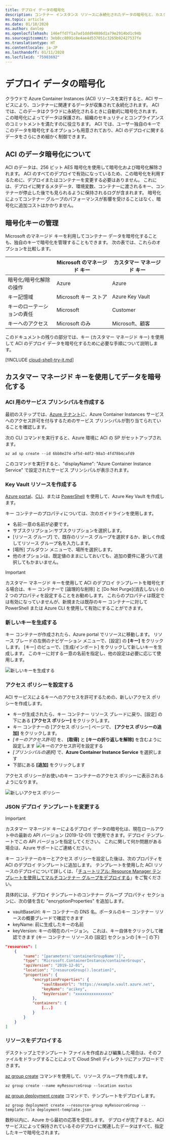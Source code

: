 ```yaml
---
title: デプロイ データの暗号化
description: コンテナー インスタンス リソースに永続化されたデータの暗号化と、カスタマー マネージド キーでデータを暗号化する方法について説明します
ms.topic: article
ms.date: 01/10/2020
ms.author: danlep
ms.openlocfilehash: 146effd7f1a7ad1ddd94886d1a79e2914bd1c94b
ms.sourcegitcommit: 3eb0cc8091c8e4ae4d537051c3265b92427537fe
ms.translationtype: HT
ms.contentlocale: ja-JP
ms.lasthandoff: 01/11/2020
ms.locfileid: "75903692"
---
```

# <a name="encrypt-deployment-data"></a>デプロイ データの暗号化

クラウドで Azure Container Instances (ACI) リソースを実行すると、ACI サービスにより、コンテナーに関連するデータが収集されて永続化されます。 ACI では、このデータはクラウドに永続化されるときに自動的に暗号化されます。 この暗号化によってデータは保護され、組織のセキュリティとコンプライアンスのコミットメントを満たすのに役立ちます。 ACI では、ユーザー独自のキーでこのデータを暗号化するオプションも用意されており、ACI のデプロイに関するデータをさらにきめ細かく制御できます。

## <a name="about-aci-data-encryption"></a>ACI のデータ暗号化について 

ACI のデータは、256 ビット AES 暗号化を使用して暗号化および暗号化解除されます。 ACI のすべてのデプロイで有効になっているため、この暗号化を利用するために、デプロイまたはコンテナーを変更する必要はありません。 これには、デプロイに関するメタデータ、環境変数、コンテナーに渡されるキー、コンテナーが停止した後でも見られるように保持されるログが含まれます。 暗号化によってコンテナー グループのパフォーマンスが影響を受けることはなく、暗号化に追加コストはかかりません。

## <a name="encryption-key-management"></a>暗号化キーの管理

Microsoft のマネージド キーを利用してコンテナー データを暗号化することも、独自のキーで暗号化を管理することもできます。 次の表では、これらのオプションを比較します。 

|    |    Microsoft のマネージド キー     |     カスタマー マネージド キー     |
|----|----|----|
|    暗号化/暗号化解除の操作    |    Azure    |    Azure    |
|    キー記憶域    |    Microsoft キー ストア    |    Azure Key Vault    |
|    キーのローテーションの責任    |    Microsoft    |    Customer    |
|    キーへのアクセス    |    Microsoft のみ    |    Microsoft、顧客    |

このドキュメントの残りの部分では、キー (カスタマー マネージド キー) を使用して ACI のデプロイ データを暗号化するために必要な手順について説明します。 

[!INCLUDE [cloud-shell-try-it.md](../../includes/cloud-shell-try-it.md)]

## <a name="encrypt-data-with-a-customer-managed-key"></a>カスタマー マネージド キーを使用してデータを暗号化する

### <a name="create-service-principal-for-aci"></a>ACI 用のサービス プリンシパルを作成する

最初のステップでは、[Azure テナント](https://docs.microsoft.com/azure/active-directory/develop/quickstart-create-new-tenant)に、Azure Container Instances サービスへのアクセス許可を付与するためのサービス プリンシパルが割り当てられていることを確認します。 

次の CLI コマンドを実行すると、Azure 環境に ACI の SP がセットアップされます。

```azurecli-interactive
az ad sp create --id 6bb8e274-af5d-4df2-98a3-4fd78b4cafd9
```

このコマンドを実行すると、"displayName": "Azure Container Instance Service" で設定されたサービス プリンシパルが表示されます。

### <a name="create-a-key-vault-resource"></a>Key Vault リソースを作成する

[Azure portal](https://docs.microsoft.com/azure/key-vault/quick-create-portal#create-a-vault)、[CLI](https://docs.microsoft.com/azure/key-vault/quick-create-cli)、または [PowerShell](https://docs.microsoft.com/azure/key-vault/quick-create-powershell) を使用して、Azure Key Vault を作成します。 

キー コンテナーのプロパティについては、次のガイドラインを使用します。 
* 名前:一意の名前が必要です。 
* サブスクリプション:サブスクリプションを選択します。
* [リソース グループ] で、既存のリソース グループを選択するか、新しく作成してリソース グループ名を入力します。
* [場所] プルダウン メニューで、場所を選択します。
* 他のオプションは、既定値のままにしておいても、追加の要件に基づいて選択してもかまいません。

> [!IMPORTANT]
> カスタマー マネージド キーを使用して ACI のデプロイ テンプレートを暗号化する場合は、キー コンテナーで [論理的な削除] と [Do Not Purge]\(消去しない\) の 2 つのプロパティを設定することをお勧めします。 これらのプロパティは既定では有効になっていませんが、新規または既存のキー コンテナーに対して PowerShell または Azure CLI を使用して有効にすることができます。

### <a name="generate-a-new-key"></a>新しいキーを生成する 

キー コンテナーが作成されたら、Azure portal でリソースに移動します。 リソース ブレードの左側のナビゲーション メニューで、[設定] の **[キー]** をクリックします。 [キー] のビューで、[生成/インポート] をクリックして新しいキーを生成します。 このキーに対する一意の名前を指定し、他の設定は必要に応じて使用します。 

![新しいキーを生成する](./media/container-instances-encrypt-data/generate-key.png)

### <a name="set-access-policy"></a>アクセス ポリシーを設定する

ACI サービスによるキーへのアクセスを許可するための、新しいアクセス ポリシーを作成します。

* キーが生成されたら、キー コンテナー リソース ブレードに戻り、[設定] の下にある **[アクセス ポリシー]** をクリックします。
* キー コンテナーの [アクセス ポリシー] ページで、 **[アクセス ポリシーの追加]** をクリックします。
* *[キーのアクセス許可]* を、 **[取得]** と **[キーの折り返しを解除]** を含むように設定します ![キーのアクセス許可を設定する](./media/container-instances-encrypt-data/set-key-permissions.png)
* *[プリンシパルの選択]* で、**Azure Container Instance Service** を選択します
* 下部にある **[追加]** をクリックします 

アクセス ポリシーがお使いのキー コンテナーのアクセス ポリシーに表示されるようになります。

![新しいアクセス ポリシー](./media/container-instances-encrypt-data/access-policy.png)

### <a name="modify-your-json-deployment-template"></a>JSON デプロイ テンプレートを変更する

> [!IMPORTANT]
> カスタマー マネージド キーによるデプロイ データの暗号化は、現在ロールアウト中の最新の API バージョン (2019-12-01) で使用できます。デプロイ テンプレートでこの API バージョンを指定してください。 これに関して何か問題がある場合は、Azure サポートにご連絡ください。

キー コンテナーのキーとアクセス ポリシーを設定した後は、次のプロパティを ACI のデプロイ テンプレートに追加します。 テンプレートを使用した ACI リソースのデプロイについて詳しくは、「[チュートリアル: Resource Manager テンプレートを使用してマルチコンテナー グループをデプロイする](https://docs.microsoft.com/azure/container-instances/container-instances-multi-container-group)」をご覧ください。 

具体的には、デプロイ テンプレートのコンテナー グループ プロパティ セクションに、次の値を含む "encryptionProperties" を追加します。
* vaultBaseUrl: キー コンテナーの DNS 名。ポータルのキー コンテナー リソースの概要ブレードで確認できます
* keyName: 前に生成したキーの名前
* keyVersion: キーの現在のバージョン。 これは、キー自体をクリックして確認できます (キー コンテナー リソースの [設定] セクションの [キー] の下)


```json
"resources": [
    {
        "name": "[parameters('containerGroupName')]",
        "type": "Microsoft.ContainerInstance/containerGroups",
        "apiVersion": "2019-12-01",
        "location": "[resourceGroup().location]",    
        "properties": {
            "encryptionProperties": {
                "vaultBaseUrl": "https://example.vault.azure.net",
                "keyName": "acikey",
                "keyVersion": "xxxxxxxxxxxxxxxx"
            },
            "containers": {
                [...]
            }
        }
    }
]
```

### <a name="deploy-your-resources"></a>リソースをデプロイする

デスクトップ上でテンプレート ファイルを作成および編集した場合は、そのファイルをドラッグすることによって Cloud Shell ディレクトリにアップロードできます。 

[az group create][az-group-create] コマンドを使用して、リソース グループを作成します。

```azurecli-interactive
az group create --name myResourceGroup --location eastus
```

[az group deployment create][az-group-deployment-create] コマンドで、テンプレートをデプロイします。

```azurecli-interactive
az group deployment create --resource-group myResourceGroup --template-file deployment-template.json
```

数秒以内に、Azure から最初の応答を受信します。 デプロイが完了すると、ACI サービスによって保持されているそのデプロイに関連したデータはすべて、指定したキーで暗号化されます。

<!-- LINKS - Internal -->
[az-group-create]: /cli/azure/group#az-group-create
[az-group-deployment-create]: /cli/azure/group/deployment#az-group-deployment-create